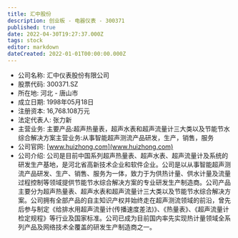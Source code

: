 ```yaml
---
title: 汇中股份
description: 创业板 - 电器仪表 - 300371
published: true
date: 2022-04-30T19:27:37.000Z
tags: stock
editor: markdown
dateCreated: 2022-01-01T00:00:00.000Z
---
```


- 公司名称: 汇中仪表股份有限公司
- 股票代码: 300371.SZ
- 所在地: 河北 - 唐山市
- 成立日期: 1998年05月18日
- 注册资本: 16,768.108万元
- 法定代表人: 张力新
- 主营业务: 主要产品:超声热量表，超声水表和超声流量计三大类以及节能节水综合解决方案主营业务:从事智能超声测流产品研发，生产，销售，服务
- 公司官网: [www.huizhong.com](www.huizhong.com)
- 公司介绍: 公司是目前中国系列超声热量表、超声水表、超声流量计及系统的研发生产基地，是河北省高新技术企业和软件企业。公司是以从事智能超声测流产品研发、生产、销售、服务为一体，致力于为供热计量、供水计量及流量过程控制等领域提供节能节水综合解决方案的专业研发生产制造商。公司产品主要分为超声热量表、超声水表和超声流量计三大类以及节能节水综合解决方案。公司拥有全部产品的自主知识产权并始终走在超声测流领域的前沿，曾先后参与制定《给排水用超声流量计(传播速度差法)》、《热量表》、《超声流量计检定规程》等行业及国家标准。公司已成为目前国内率先实现热计量领域全系列产品及网络技术全覆盖的研发生产制造商之一。


